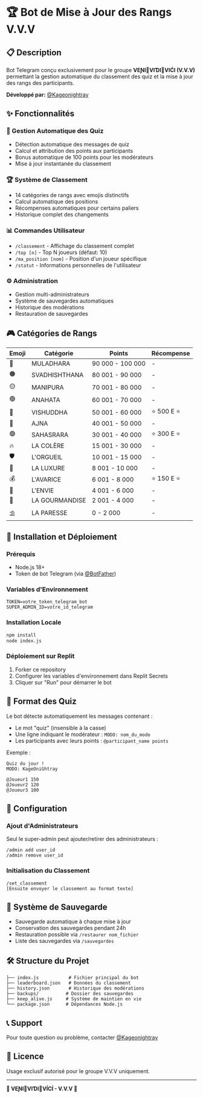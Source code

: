 
# 🏆 Bot de Mise à Jour des Rangs V.V.V

## 📋 Description

Bot Telegram conçu exclusivement pour le groupe **VEƝI🌿VIƊI🌿VIĆI (V.V.V)** permettant la gestion automatique du classement des quiz et la mise à jour des rangs des participants.

**Développé par:** [@Kageonightray](https://t.me/Kageonightray)

## ✨ Fonctionnalités

### 🎯 Gestion Automatique des Quiz
- Détection automatique des messages de quiz
- Calcul et attribution des points aux participants
- Bonus automatique de 100 points pour les modérateurs
- Mise à jour instantanée du classement

### 🏆 Système de Classement
- 14 catégories de rangs avec emojis distinctifs
- Calcul automatique des positions
- Récompenses automatiques pour certains paliers
- Historique complet des changements

### 📊 Commandes Utilisateur
- `/classement` - Affichage du classement complet
- `/top [n]` - Top N joueurs (défaut: 10)
- `/ma_position [nom]` - Position d'un joueur spécifique
- `/statut` - Informations personnelles de l'utilisateur

### ⚙️ Administration
- Gestion multi-administrateurs
- Système de sauvegardes automatiques
- Historique des modérations
- Restauration de sauvegardes

## 🎮 Catégories de Rangs

| Emoji | Catégorie | Points | Récompense |
|-------|-----------|--------|------------|
| 🔴 | MULADHARA | 90 000 - 100 000 | - |
| 🟠 | SVADHISHTHANA | 80 001 - 90 000 | - |
| 🟡 | MANIPURA | 70 001 - 80 000 | - |
| 🟢 | ANAHATA | 60 001 - 70 000 | - |
| 🔵 | VISHUDDHA | 50 001 - 60 000 | ⭐️ 500 E ⭐️ |
| 💠 | AJNA | 40 001 - 50 000 | - |
| 🟣 | SAHASRARA | 30 001 - 40 000 | ⭐️ 300 E ⭐️ |
| 🔥 | LA COLÈRE | 15 001 - 30 000 | - |
| 🛡 | L'ORGUEIL | 10 001 - 15 000 | - |
| 🔞 | LA LUXURE | 8 001 - 10 000 | - |
| 💰 | L'AVARICE | 6 001 - 8 000 | ⭐️ 150 E ⭐️ |
| 🥇 | L'ENVIE | 4 001 - 6 000 | - |
| 🎂 | LA GOURMANDISE | 2 001 - 4 000 | - |
| ⛱️ | LA PARESSE | 0 - 2 000 | - |

## 🚀 Installation et Déploiement

### Prérequis
- Node.js 18+
- Token de bot Telegram (via [@BotFather](https://t.me/BotFather))

### Variables d'Environnement
```env
TOKEN=votre_token_telegram_bot
SUPER_ADMIN_ID=votre_id_telegram
```

### Installation Locale
```bash
npm install
node index.js
```

### Déploiement sur Replit
1. Forker ce repository
2. Configurer les variables d'environnement dans Replit Secrets
3. Cliquer sur "Run" pour démarrer le bot

## 📝 Format des Quiz

Le bot détecte automatiquement les messages contenant :
- Le mot "quiz" (insensible à la casse)
- Une ligne indiquant le modérateur : `MODO: nom_du_modo`
- Les participants avec leurs points : `@participant_name points`

Exemple :
```
Quiz du jour !
MODO: KageOniGhtray

@Joueur1 150
@Joueur2 120
@Joueur3 100
```

## 🔧 Configuration

### Ajout d'Administrateurs
Seul le super-admin peut ajouter/retirer des administrateurs :
```
/admin add user_id
/admin remove user_id
```

### Initialisation du Classement
```
/set_classement
[Ensuite envoyer le classement au format texte]
```

## 💾 Système de Sauvegarde

- Sauvegarde automatique à chaque mise à jour
- Conservation des sauvegardes pendant 24h
- Restauration possible via `/restaurer nom_fichier`
- Liste des sauvegardes via `/sauvegardes`

## 🛠 Structure du Projet

```
├── index.js           # Fichier principal du bot
├── leaderboard.json   # Données du classement
├── history.json       # Historique des modérations
├── backups/          # Dossier des sauvegardes
├── keep_alive.js     # Système de maintien en vie
└── package.json      # Dépendances Node.js
```

## 📞 Support

Pour toute question ou problème, contacter [@Kageonightray](https://t.me/Kageonightray)

## 📄 Licence

Usage exclusif autorisé pour le groupe V.V.V uniquement.

---

**🌟 VEƝI🌿VIƊI🌿VÍCÍ - V.V.V 🌟**
